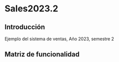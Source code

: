 # Sales2023.2
## Introducción
Ejemplo del sistema de ventas, Año 2023, semestre 2
## Matriz de funcionalidad
